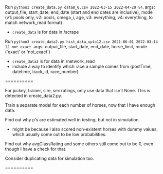 
Run `python3 create_data.py data8_6.csv 2022-03-15 2022-04-20 v4`. args: output_file, start_date, end_date (start and end dates are inclusive), mode (v1: pools only, v2: pools, omega_i, age, v3: everything, v4: everything, to match network_read format)
- `create_data` is for data in /scrape

Run `python3 create_data2.py hist_data_upto12.csv 2021-06-01 2022-03-14 12 not_exact`. args: output_file, start_date, end_date, horse_limit, mode ('exact' or 'not_exact')
- `create_data2` is for data in /network_read
- include a way to identify which race a sample comes from (postTime, datetime, track_id, race_number)

==========

For jockey, trainer, sire, sex ratings, only use data that isn't None. This is detected in create_data2.py.

Train a separate model for each number of horses, now that I have enough data.

Find out why p's are estimated well in testing, but not in simulation.
- might be because I also scored non-existent horses with dummy values, which usually come out to be low probabilities.

Find out why avgClassRating and some others still come out to be 0, even though I have a check for that.

Consider duplicating data for simulation too.

==========
